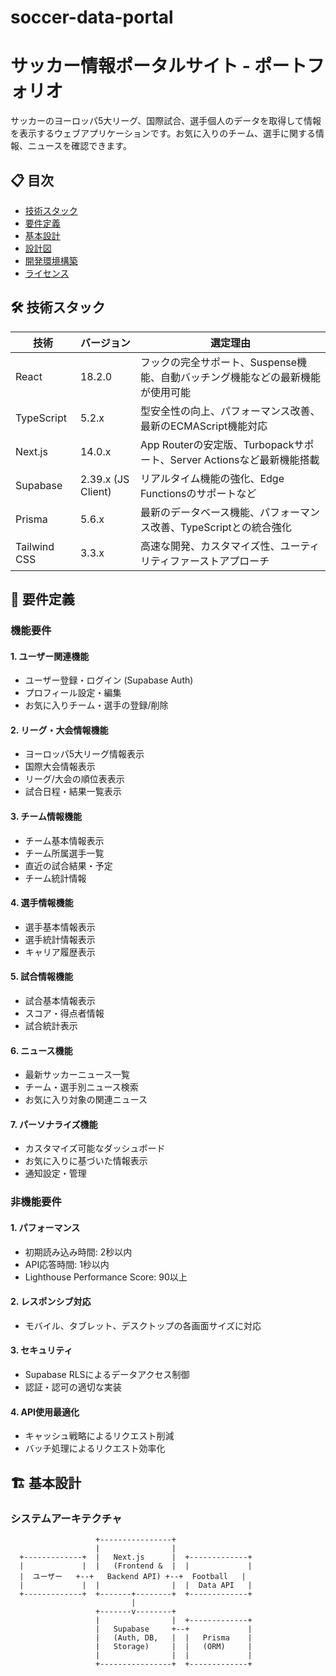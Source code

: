 # soccer-data-portal

# サッカー情報ポータルサイト - ポートフォリオ

サッカーのヨーロッパ5大リーグ、国際試合、選手個人のデータを取得して情報を表示するウェブアプリケーションです。お気に入りのチーム、選手に関する情報、ニュースを確認できます。

## 📋 目次

- [技術スタック](#技術スタック)
- [要件定義](#要件定義)
- [基本設計](#基本設計)
- [設計図](#設計図)
- [開発環境構築](#開発環境構築)
- [ライセンス](#ライセンス)

## 🛠 技術スタック

| 技術 | バージョン | 選定理由 |
|------|------------|---------|
| React | 18.2.0 | フックの完全サポート、Suspense機能、自動バッチング機能などの最新機能が使用可能 |
| TypeScript | 5.2.x | 型安全性の向上、パフォーマンス改善、最新のECMAScript機能対応 |
| Next.js | 14.0.x | App Routerの安定版、Turbopackサポート、Server Actionsなど最新機能搭載 |
| Supabase | 2.39.x (JS Client) | リアルタイム機能の強化、Edge Functionsのサポートなど |
| Prisma | 5.6.x | 最新のデータベース機能、パフォーマンス改善、TypeScriptとの統合強化 |
| Tailwind CSS | 3.3.x | 高速な開発、カスタマイズ性、ユーティリティファーストアプローチ |

## 📝 要件定義

### 機能要件

#### 1. ユーザー関連機能
- ユーザー登録・ログイン (Supabase Auth)
- プロフィール設定・編集
- お気に入りチーム・選手の登録/削除

#### 2. リーグ・大会情報機能
- ヨーロッパ5大リーグ情報表示
- 国際大会情報表示
- リーグ/大会の順位表表示
- 試合日程・結果一覧表示

#### 3. チーム情報機能
- チーム基本情報表示
- チーム所属選手一覧
- 直近の試合結果・予定
- チーム統計情報

#### 4. 選手情報機能
- 選手基本情報表示
- 選手統計情報表示
- キャリア履歴表示

#### 5. 試合情報機能
- 試合基本情報表示
- スコア・得点者情報
- 試合統計表示

#### 6. ニュース機能
- 最新サッカーニュース一覧
- チーム・選手別ニュース検索
- お気に入り対象の関連ニュース

#### 7. パーソナライズ機能
- カスタマイズ可能なダッシュボード
- お気に入りに基づいた情報表示
- 通知設定・管理

### 非機能要件

#### 1. パフォーマンス
- 初期読み込み時間: 2秒以内
- API応答時間: 1秒以内
- Lighthouse Performance Score: 90以上

#### 2. レスポンシブ対応
- モバイル、タブレット、デスクトップの各画面サイズに対応

#### 3. セキュリティ
- Supabase RLSによるデータアクセス制御
- 認証・認可の適切な実装

#### 4. API使用最適化
- キャッシュ戦略によるリクエスト削減
- バッチ処理によるリクエスト効率化

## 🏗 基本設計

### システムアーキテクチャ

```ascii
                   +----------------+
                   |                |
  +-------------+  |   Next.js      |  +-------------+
  |             |  |   (Frontend &  |  |             |
  |  ユーザー   +--+   Backend API) +--+  Football   |
  |             |  |                |  |  Data API   |
  +-------------+  +-------+--------+  +-------------+
                           |
                   +-------v--------+
                   |                |  +-------------+
                   |   Supabase     +--+             |
                   |   (Auth, DB,   |  |   Prisma    |
                   |   Storage)     |  |   (ORM)     |
                   |                |  |             |
                   +----------------+  +-------------+
